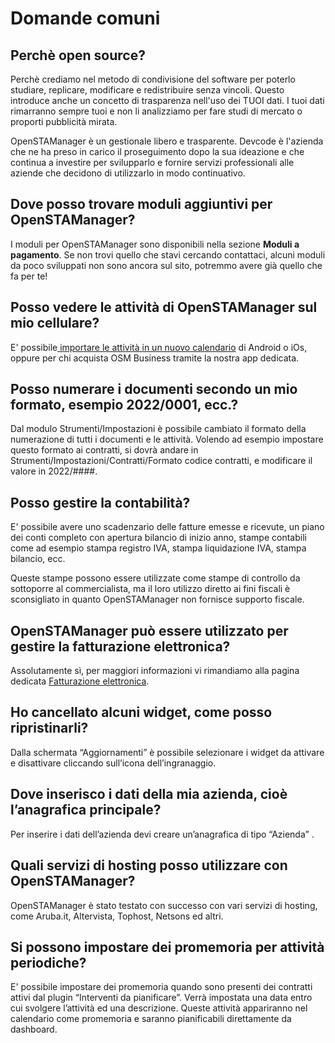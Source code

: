 # Domande comuni

## Perchè open source?

Perchè crediamo nel metodo di condivisione del software per poterlo studiare, replicare, modificare e redistribuire senza vincoli. Questo introduce anche un concetto di trasparenza nell'uso dei TUOI dati. I tuoi dati rimarranno sempre tuoi e non li analizziamo per fare studi di mercato o proporti pubblicità mirata.

OpenSTAManager è un gestionale libero e trasparente. Devcode è l'azienda che ne ha preso in carico il proseguimento dopo la sua ideazione e che continua a investire per svilupparlo e fornire servizi professionali alle aziende che decidono di utilizzarlo in modo continuativo.

## Dove posso trovare moduli aggiuntivi per OpenSTAManager?

I moduli per OpenSTAManager sono disponibili nella sezione **Moduli a pagamento**. Se non trovi quello che stavi cercando contattaci, alcuni moduli da poco sviluppati non sono ancora sul sito, potremmo avere già quello che fa per te!

## Posso vedere le attività di OpenSTAManager sul mio cellulare?

E' possibile[ importare le attività in un nuovo calendario](../esempi/calendario-su-telefono.md) di Android o iOs, oppure per chi acquista OSM Business tramite la nostra app dedicata.

## Posso numerare i documenti secondo un mio formato, esempio 2022/0001, ecc.?

Dal modulo Strumenti/Impostazioni è possibile cambiato il formato della numerazione di tutti i documenti e le attività. Volendo ad esempio impostare questo formato ai contratti, si dovrà andare in Strumenti/Impostazioni/Contratti/Formato codice contratti, e modificare il valore in 2022/####.

## Posso gestire la contabilità?

E' possibile avere uno scadenzario delle fatture emesse e ricevute, un piano dei conti completo con apertura bilancio di inizio anno, stampe contabili come ad esempio stampa registro IVA, stampa liquidazione IVA, stampa bilancio, ecc.

Queste stampe possono essere utilizzate come stampe di controllo da sottoporre al commercialista, ma il loro utilizzo diretto ai fini fiscali è sconsigliato in quanto OpenSTAManager non fornisce supporto fiscale.

## OpenSTAManager può essere utilizzato per gestire la fatturazione elettronica?

Assolutamente sì, per maggiori informazioni vi rimandiamo alla pagina dedicata [Fatturazione elettronica](../modules/vendite/fatturedivendita/plugin-1/fatturazione-elettronica.md).

## Ho cancellato alcuni widget, come posso ripristinarli?

Dalla schermata “Aggiornamenti” è possibile selezionare i widget da attivare e disattivare cliccando sull’icona dell’ingranaggio.

## Dove inserisco i dati della mia azienda, cioè l’anagrafica principale?

Per inserire i dati dell’azienda devi creare un’anagrafica di tipo “Azienda” .

## Quali servizi di hosting posso utilizzare con OpenSTAManager?

OpenSTAManager è stato testato con successo con vari servizi di hosting, come Aruba.it, Altervista, Tophost, Netsons ed altri.

## Si possono impostare dei promemoria per attività periodiche?

E' possibile impostare dei promemoria quando sono presenti dei contratti attivi dal plugin “Interventi da pianificare”. Verrà impostata una data entro cui svolgere l’attività ed una descrizione. Queste attività appariranno nel calendario come promemoria e saranno pianificabili direttamente da dashboard.

